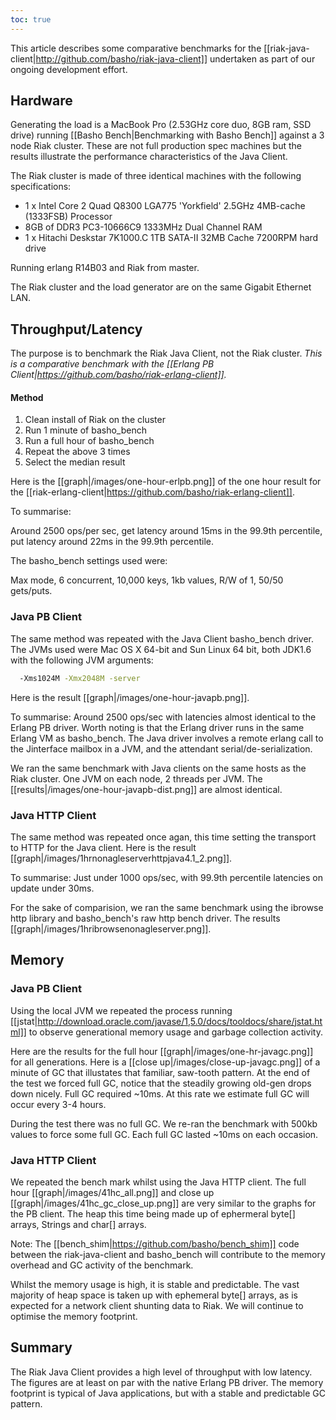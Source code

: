 ```yaml
---
toc: true
---
```


This article describes some comparative benchmarks for the [[riak-java-client|http://github.com/basho/riak-java-client]] undertaken as part of our ongoing development effort.

## Hardware

Generating the load is a MacBook Pro (2.53GHz core duo, 8GB ram, SSD drive) running [[Basho Bench|Benchmarking with Basho Bench]] against a 3 node Riak cluster. These are not full production spec machines but the results illustrate the performance characteristics of the Java Client.

The Riak cluster is made of three identical machines with the following specifications:

* 1 x Intel Core 2 Quad Q8300 LGA775 'Yorkfield' 2.5GHz 4MB-cache (1333FSB) Processor
* 8GB of DDR3 PC3-10666C9 1333MHz Dual Channel RAM
* 1 x Hitachi Deskstar 7K1000.C 1TB SATA-II 32MB Cache 7200RPM hard drive

Running erlang R14B03 and Riak from master.

The Riak cluster and the load generator are on the same Gigabit Ethernet LAN.

## Throughput/Latency 

The purpose is to benchmark the Riak Java Client, not the Riak cluster. _This is a comparative benchmark with the [[Erlang PB Client|https://github.com/basho/riak-erlang-client]]._

#### Method

1. Clean install of Riak on the cluster
2. Run 1 minute of basho_bench
3. Run a full hour of basho_bench
4. Repeat the above 3 times
5. Select the median result

Here is the [[graph|/images/one-hour-erlpb.png]] of the one hour result for the [[riak-erlang-client|https://github.com/basho/riak-erlang-client]].

To summarise:

Around 2500 ops/per sec, get latency around 15ms in the 99.9th percentile, put latency around 22ms in the 99.9th percentile.

The basho_bench settings used were:

Max mode, 6 concurrent, 10,000 keys, 1kb values, R/W of 1, 50/50 gets/puts. 

### Java PB Client

The same method was repeated with the Java Client basho_bench driver. The JVMs used were Mac OS X 64-bit and Sun Linux 64 bit, both JDK1.6 with the following JVM arguments:

```bash
  -Xms1024M -Xmx2048M -server
```

Here is the result [[graph|/images/one-hour-javapb.png]].

To summarise: Around 2500 ops/sec with latencies almost identical to the Erlang PB driver. Worth noting is that the Erlang driver runs in the same Erlang VM as basho_bench. The Java driver involves a remote erlang call to the Jinterface mailbox in a JVM, and the attendant serial/de-serialization. 

We ran the same benchmark with Java clients on the same hosts as the Riak cluster. One JVM on each node, 2 threads per JVM. The [[results|/images/one-hour-javapb-dist.png]] are almost identical.

### Java HTTP Client

The same method was repeated once agan, this time setting the transport to HTTP for the Java client. Here is the result [[graph|/images/1hrnonagleserverhttpjava4.1_2.png]]. 

To summarise: Just under 1000 ops/sec, with 99.9th percentile latencies on update under 30ms.

For the sake of comparision, we ran the same benchmark using the ibrowse http library and basho_bench's raw http bench driver. The results [[graph|/images/1hribrowsenonagleserver.png]].

## Memory

### Java PB Client

Using the local JVM we repeated the process running [[jstat|http://download.oracle.com/javase/1,5.0/docs/tooldocs/share/jstat.html]] to observe generational memory usage and garbage collection activity.

Here are the results for the full hour [[graph|/images/one-hr-javagc.png]] for all generations. Here is a [[close up|/images/close-up-javagc.png]] of a minute of GC that illustates that familiar, saw-tooth pattern. At the end of the test we forced full GC, notice that the steadily growing old-gen drops down nicely. Full GC required ~10ms. At this rate we estimate full GC will occur every 3-4 hours.

During the test there was no full GC. We re-ran the benchmark with 500kb values to force some full GC. Each full GC lasted ~10ms on each occasion.

### Java HTTP Client

We repeated the bench mark whilst using the Java HTTP client. The full hour [[graph|/images/41hc_all.png]] and close up [[graph|/images/41hc_gc_close_up.png]] are very similar to the graphs for the PB client. The heap this time being made up of ephermeral byte[] arrays, Strings and char[] arrays.

Note: The [[bench_shim|https://github.com/basho/bench_shim]] code between the riak-java-client and basho_bench will contribute to the memory overhead and GC activity of the benchmark.

Whilst the memory usage is high, it is stable and predictable. The vast majority of heap space is taken up with ephemeral byte[] arrays, as is expected for a network client shunting data to Riak. We will continue to optimise the memory footprint. 

## Summary

The Riak Java Client provides a high level of throughput with low latency. The figures are at least on par with the native Erlang PB driver. The memory footprint is typical of Java applications, but with a stable and predictable GC pattern.
